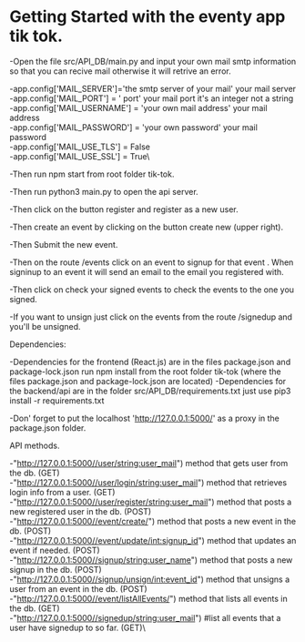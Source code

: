 # Getting Started with the eventy app tik tok. 

-Open the file src/API_DB/main.py and input your own mail smtp information so that you can recive mail otherwise it will retrive an error. 

-app.config['MAIL_SERVER']='the smtp server of your mail' your mail server\
-app.config['MAIL_PORT'] = ' port' your mail port it's an integer not a string\
-app.config['MAIL_USERNAME'] = 'your own mail address' your mail address\
-app.config['MAIL_PASSWORD'] = 'your own password' your mail password\
-app.config['MAIL_USE_TLS'] = False\
-app.config['MAIL_USE_SSL'] = True\

-Then run npm start from root folder tik-tok. 

-Then run python3 main.py to open the api server. 

-Then click on the button register and register as a new user. 

-Then create an event by clicking on the button create new (upper right).

-Then Submit the new event. 

-Then on the route /events click on an event to signup for that event . When signinup to an event it will send an email to the email you registered with. 

-Then click on check your signed events to check the events to the one you signed. 

-If you want to unsign just click on the events from the route /signedup and you'll be unsigned. 



Dependencies:

-Dependencies for the frontend (React.js) are in the files package.json and package-lock.json run npm install from the root folder tik-tok (where the files package.json and package-lock.json are located) 
-Dependencies for the backend/api are in the folder src/API_DB/requirements.txt just use pip3 install -r requirements.txt

-Don' forget to put the localhost 'http://127.0.0.1:5000/' as a proxy in the package.json folder. 

API methods. 

-"http://127.0.0.1:5000//user/<string:user_mail>") method that gets user from the db. (GET)\
-"http://127.0.0.1:5000//user/login/<string:user_mail>") method that retrieves login info from a user. (GET)\
-"http://127.0.0.1:5000//user/register/<string:user_mail>") method that posts a new registered user in the db. (POST)\
-"http://127.0.0.1:5000//event/create/") method that posts a new event in the db. (POST)\
-"http://127.0.0.1:5000//event/update/<int:signup_id>") method that updates an event if needed. (POST)\
-"http://127.0.0.1:5000//signup/<string:user_name>") method that posts a new signup in the db. (POST)\
-"http://127.0.0.1:5000//signup/unsign/<int:event_id>") method that unsigns a user from an event in the db. (POST)\
-"http://127.0.0.1:5000//event/listAllEvents/") method that lists all events in the db. (GET)\
-"http://127.0.0.1:5000//signedup/<string:user_mail>") #list all events that a user have signedup to so far. (GET)\




